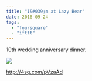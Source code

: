 ```yaml
---
title: "I&#039;m at Lazy Bear"
date: 2016-09-24
tags: 
  - "foursquare"
  - "ifttt"
---
```


10th wedding anniversary dinner.

![](images/1HBIupD)

http://4sq.com/pVzaAd
